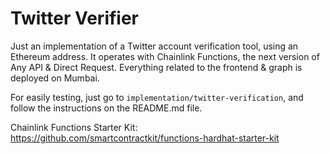 # Twitter Verifier

Just an implementation of a Twitter account verification tool, using an Ethereum address. It operates with Chainlink Functions, the next version of Any API & Direct Request. Everything related to the frontend & graph is deployed on Mumbai.

For easily testing, just go to `implementation/twitter-verification`, and follow the instructions on the README.md file.

Chainlink Functions Starter Kit:
https://github.com/smartcontractkit/functions-hardhat-starter-kit
